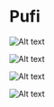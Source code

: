 # Pufi

![Alt text](https://res.cloudinary.com/dbikbhgwc/image/upload/v1664584667/home_k6qzoq.png "HOME")



![Alt text](https://res.cloudinary.com/dbikbhgwc/image/upload/v1664584684/Productos_nlqu58.png "PRODUCTS")




![Alt text](https://res.cloudinary.com/dbikbhgwc/image/upload/v1664584684/instagram_zw08s7.png "INSTA")



![Alt text](https://res.cloudinary.com/dbikbhgwc/image/upload/v1664584682/suscripcion_twe0dl.png "SUSCRIPCION")

